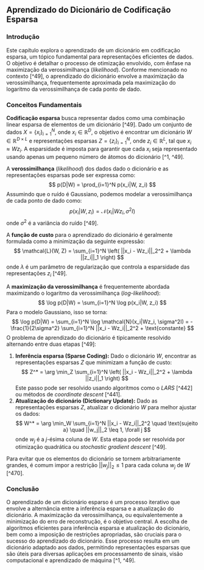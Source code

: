 ## Aprendizado do Dicionário de Codificação Esparsa

### Introdução
Este capítulo explora o aprendizado de um dicionário em codificação esparsa, um tópico fundamental para representações eficientes de dados. O objetivo é detalhar o processo de otimização envolvido, com ênfase na maximização da verossimilhança (*likelihood*). Conforme mencionado no contexto [^49], o aprendizado do dicionário envolve a maximização da verossimilhança, frequentemente aproximada pela maximização do logaritmo da verossimilhança de cada ponto de dado.

### Conceitos Fundamentais

**Codificação esparsa** busca representar dados como uma combinação linear esparsa de elementos de um dicionário [^49]. Dado um conjunto de dados $X = \{x_i\}_{i=1}^N$, onde $x_i \in \mathbb{R}^D$, o objetivo é encontrar um dicionário $W \in \mathbb{R}^{D \times L}$ e representações esparsas $Z = \{z_i\}_{i=1}^N$, onde $z_i \in \mathbb{R}^L$, tal que $x_i \approx Wz_i$. A esparsidade é imposta para garantir que cada $x_i$ seja representado usando apenas um pequeno número de átomos do dicionário [^1, ^49].

A **verossimilhança** (*likelihood*) dos dados dado o dicionário e as representações esparsas pode ser expressa como:
$$ p(D|W) = \prod_{i=1}^N p(x_i|W, z_i) $$
Assumindo que o ruído é Gaussiano, podemos modelar a verossimilhança de cada ponto de dado como:
$$ p(x_i|W, z_i) = \mathcal{N}(x_i|Wz_i, \sigma^2I) $$
onde $\sigma^2$ é a variância do ruído [^49].

A **função de custo** para o aprendizado do dicionário é geralmente formulada como a minimização da seguinte expressão:
$$ \mathcal{L}(W, Z) = \sum_{i=1}^N \left( ||x_i - Wz_i||_2^2 + \lambda ||z_i||_1 \right) $$
onde $\lambda$ é um parâmetro de regularização que controla a esparsidade das representações $z_i$ [^49].

A **maximização da verossimilhança** é frequentemente abordada maximizando o logaritmo da verossimilhança (*log-likelihood*):
$$ \log p(D|W) = \sum_{i=1}^N \log p(x_i|W, z_i) $$
Para o modelo Gaussiano, isso se torna:
$$ \log p(D|W) = \sum_{i=1}^N \log \mathcal{N}(x_i|Wz_i, \sigma^2I) = -\frac{1}{2\sigma^2} \sum_{i=1}^N ||x_i - Wz_i||_2^2 + \text{constante} $$
O problema de aprendizado do dicionário é tipicamente resolvido alternando entre duas etapas [^49]:
1.  **Inferência esparsa (Sparse Coding):** Dado o dicionário $W$, encontrar as representações esparsas $Z$ que minimizam a função de custo:
    $$     Z^* = \arg \min_Z \sum_{i=1}^N \left( ||x_i - Wz_i||_2^2 + \lambda ||z_i||_1 \right)     $$
    Este passo pode ser resolvido usando algoritmos como o *LARS* [^442] ou métodos de *coordinate descent* [^441].
2.  **Atualização do dicionário (Dictionary Update):** Dado as representações esparsas $Z$, atualizar o dicionário $W$ para melhor ajustar os dados:
    $$     W^* = \arg \min_W \sum_{i=1}^N ||x_i - Wz_i||_2^2 \quad \text{sujeito a} \quad ||w_j||_2 \leq 1, \forall j     $$
    onde $w_j$ é a *j*-ésima coluna de $W$. Esta etapa pode ser resolvida por otimização quadrática ou *stochastic gradient descent* [^49].

Para evitar que os elementos do dicionário se tornem arbitrariamente grandes, é comum impor a restrição $||w_j||_2 \leq 1$ para cada coluna $w_j$ de $W$ [^470].

### Conclusão
O aprendizado de um dicionário esparso é um processo iterativo que envolve a alternância entre a inferência esparsa e a atualização do dicionário. A maximização da verossimilhança, ou equivalentemente a minimização do erro de reconstrução, é o objetivo central. A escolha de algoritmos eficientes para inferência esparsa e atualização do dicionário, bem como a imposição de restrições apropriadas, são cruciais para o sucesso do aprendizado do dicionário. Esse processo resulta em um dicionário adaptado aos dados, permitindo representações esparsas que são úteis para diversas aplicações em processamento de sinais, visão computacional e aprendizado de máquina [^1, ^49].<!-- END -->